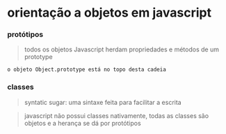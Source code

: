 # orientação a objetos em javascript

### protótipos
> todos os objetos Javascript herdam propriedades e métodos de um prototype

	o objeto Object.prototype está no topo desta cadeia

### classes
> syntatic sugar: uma sintaxe feita para facilitar a escrita 


> javascript não possui classes nativamente, todas as classes são objetos e a herança se dá por protótipos


